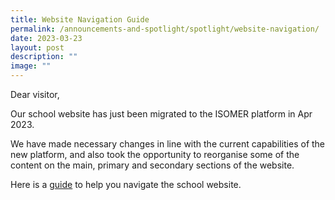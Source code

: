 ```yaml
---
title: Website Navigation Guide
permalink: /announcements-and-spotlight/spotlight/website-navigation/
date: 2023-03-23
layout: post
description: ""
image: ""
---
```

Dear visitor,

Our school website has just been migrated to the ISOMER platform in Apr 2023.

We have made necessary changes in line with the current capabilities of the new platform, and also took the opportunity to reorganise some of the content on the main, primary and secondary sections of the website.

Here is a [guide](/files/PDF%20for%20Spotlight/Navigating%20website.pdf) to help you navigate the school website.